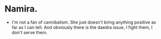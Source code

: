 # Namira.
- I'm not a fan of cannibalism. She just doesn't bring anything positive as far as I can tell. And obviously there is the daedra issue, I fight them, I don't serve them.
